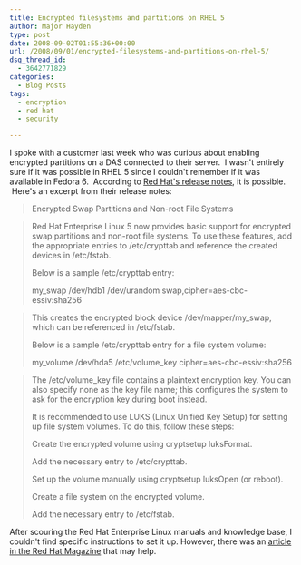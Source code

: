 ```yaml
---
title: Encrypted filesystems and partitions on RHEL 5
author: Major Hayden
type: post
date: 2008-09-02T01:55:36+00:00
url: /2008/09/01/encrypted-filesystems-and-partitions-on-rhel-5/
dsq_thread_id:
  - 3642771829
categories:
  - Blog Posts
tags:
  - encryption
  - red hat
  - security

---
```

I spoke with a customer last week who was curious about enabling encrypted partitions on a DAS connected to their server.  I wasn't entirely sure if it was possible in RHEL 5 since I couldn't remember if it was available in Fedora 6.  According to [Red Hat's release notes][1], it is possible.  Here's an excerpt from their release notes: 

> Encrypted Swap Partitions and Non-root File Systems

> Red Hat Enterprise Linux 5 now provides basic support for encrypted swap partitions and non-root file systems. To use these features, add the appropriate entries to /etc/crypttab and reference the created devices in /etc/fstab.
>
> Below is a sample /etc/crypttab entry:
>
> my_swap /dev/hdb1 /dev/urandom swap,cipher=aes-cbc-essiv:sha256

> This creates the encrypted block device /dev/mapper/my_swap, which can be referenced in /etc/fstab.
>
> Below is a sample /etc/crypttab entry for a file system volume:
>
> my\_volume /dev/hda5 /etc/volume\_key cipher=aes-cbc-essiv:sha256

> The /etc/volume_key file contains a plaintext encryption key. You can also specify none as the key file name; this configures the system to ask for the encryption key during boot instead.
>
> It is recommended to use LUKS (Linux Unified Key Setup) for setting up file system volumes. To do this, follow these steps:
>
> Create the encrypted volume using cryptsetup luksFormat.
>
> Add the necessary entry to /etc/crypttab.
>
> Set up the volume manually using cryptsetup luksOpen (or reboot).
>
> Create a file system on the encrypted volume.
>
> Add the necessary entry to /etc/fstab.

After scouring the Red Hat Enterprise Linux manuals and knowledge base, I couldn't find specific instructions to set it up. However, there was an [article in the Red Hat Magazine][2] that may help.

 [1]: http://www.redhat.com/docs/manuals/enterprise/RHEL-5-manual/release-notes/RELEASE-NOTES-x86-en.html
 [2]: http://www.redhatmagazine.com/2007/01/18/disk-encryption-in-fedora-past-present-and-future/
